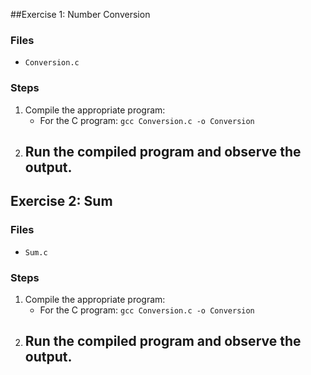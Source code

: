 ##Exercise 1: Number Conversion
### Files
- `Conversion.c`
### Steps
1. Compile the appropriate program:
   - For the C program: `gcc Conversion.c -o Conversion`
2. Run the compiled program and observe the output.
   -

## Exercise 2: Sum
### Files
- `Sum.c`
### Steps
1. Compile the appropriate program:
   - For the C program: `gcc Conversion.c -o Conversion`
2. Run the compiled program and observe the output.
   - 

